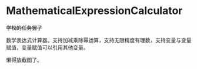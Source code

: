 # MathematicalExpressionCalculator

~~学校的任务罢了~~

数学表达式计算器。支持加减乘除幂运算，支持无限精度有理数，支持变量与变量赋值，变量赋值可以引用其他变量。

懒得放截图了。
